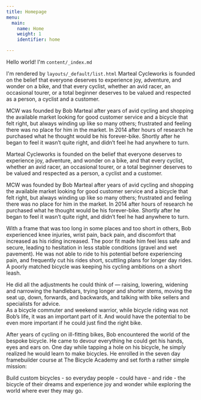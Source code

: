 ```yaml
---
title: Homepage
menu:
  main:
    name: Home
    weight: 1
    identifier: home

---
```

Hello world! I'm `content/_index.md`

I'm rendered by `layouts/_default/list.html`
Marteal Cycleworks is founded on the belief that everyone deserves to experience joy, adventure, and wonder on a bike, and that every cyclist, whether an avid racer, an occasional tourer, or a total beginner deserves to be valued and respected as a person, a cyclist and a customer. 

MCW was founded by Bob Marteal after years of avid cycling and shopping the available market looking for good customer service and a bicycle that felt right, but always winding up like so many others; frustrated and feeling there was no place for him in the market. In 2014 after hours of research he purchased what he thought would be his forever-bike. Shortly after he began to feel it wasn’t quite right, and didn’t feel he had anywhere to turn. 

Marteal Cycleworks is founded on the belief that everyone deserves to experience joy, adventure, and wonder on a bike, and that every cyclist, whether an avid racer, an occasional tourer, or a total beginner deserves to be valued and respected as a person, a cyclist and a customer. 

MCW was founded by Bob Marteal after years of avid cycling and shopping the available market looking for good customer service and a bicycle that felt right, but always winding up like so many others; frustrated and feeling there was no place for him in the market. In 2014 after hours of research he purchased what he thought would be his forever-bike. Shortly after he began to feel it wasn’t quite right, and didn’t feel he had anywhere to turn. 

With a frame that was too long in some places and too short in others, Bob experienced knee injuries, wrist pain, back pain, and discomfort that increased as his riding increased. The poor fit made him feel less safe and secure, leading to hesitation in less stable conditions (gravel and wet pavement). He was not able to ride to his potential before experiencing pain, and frequently cut his rides short, scuttling plans for longer day rides. A poorly matched bicycle was keeping his cycling ambitions on a short leash. 

He did all the adjustments he could think of — raising, lowering, widening and narrowing the handlebars, trying longer and shorter stems, moving the seat up, down, forwards, and backwards, and talking with bike sellers and specialists for advice.  
As a bicycle commuter and weekend warrior, while bicycle riding was not Bob’s life, it was an important part of it. And would have the potential to be even more important if he could just find the right bike.

After years of cycling on ill-fitting bikes, Bob encountered the world of the bespoke bicycle. He came to devour everything he could get his hands, eyes and ears on. One day while tapping a hole on his bicycle, he simply realized he would learn to make bicycles. He enrolled in the seven day framebuilder course at The Bicycle Academy and set forth a rather simple mission:

Build custom bicycles - so everyday people - could have - and ride - the bicycle of their dreams and experience joy and wonder while exploring the world where ever they may go.